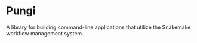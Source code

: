# Pungi
A library for building command-line applications that utilize the Snakemake workflow management system.
